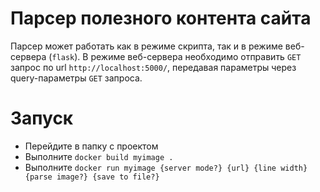 # Парсер полезного контента сайта
Парсер может работать как в режиме скрипта, так и в режиме веб-сервера (`flask`).
В режиме веб-сервера необходимо отправить `GET` запрос по url `http://localhost:5000/`,
передавая параметры через query-параметры `GET` запроса.
# Запуск
- Перейдите в папку с проектом
- Выполните `docker build myimage .`
- Выполните `docker run myimage {server mode?} {url} {line width} {parse image?} {save to file?}`